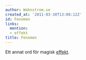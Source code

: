 ```yaml
---
author: Wahnstrom.se
created_at: '2011-03-30T13:08:12Z'
id: Fenomen
links:
  mention:
  - effekt
title: Fenomen
---
```


Ett annat ord för magisk [effekt].

  [effekt]: effekt